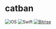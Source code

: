 # catban

![iOS](https://img.shields.io/badge/iOS-9.0%2B-orange.svg)
![Swift](https://img.shields.io/badge/Swift-4-orange.svg)
[![Bitrise](https://www.bitrise.io/app/ff6f79b65d3cd3be/status.svg?token=7nMsF83xIOfIaJTGL5e1xQ)](https://www.bitrise.io/app/ff6f79b65d3cd3be)
